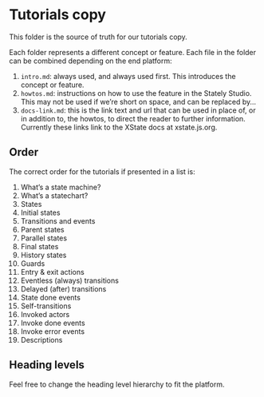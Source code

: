 # Tutorials copy

This folder is the source of truth for our tutorials copy.

Each folder represents a different concept or feature. Each file in the folder can be combined depending on the end platform:

1. `intro.md`: always used, and always used first. This introduces the concept or feature.
2. `howtos.md`: instructions on how to use the feature in the Stately Studio. This may not be used if we’re short on space, and can be replaced by…
3. `docs-link.md`: this is the link text and url that can be used in place of, or in addition to, the howtos, to direct the reader to further information. Currently these links link to the XState docs at xstate.js.org.

## Order

The correct order for the tutorials if presented in a list is:

1. What’s a state machine?
2. What’s a statechart?
3. States
4. Initial states
5. Transitions and events
6. Parent states
7. Parallel states
8. Final states
9. History states
10. Guards
11. Entry & exit actions
12. Eventless (always) transitions
13. Delayed (after) transitions
14. State done events
15. Self-transitions
16. Invoked actors
17. Invoke done events
18. Invoke error events
19. Descriptions

## Heading levels

Feel free to change the heading level hierarchy to fit the platform.

